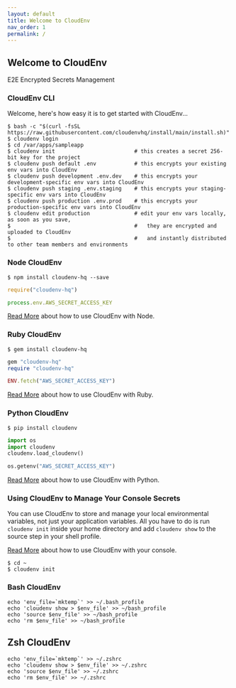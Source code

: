 ```yaml
---
layout: default
title: Welcome to CloudEnv
nav_order: 1
permalink: /
---
```


## Welcome to CloudEnv

E2E Encrypted Secrets Management

### CloudEnv CLI

Welcome, here's how easy it is to get started with CloudEnv...

```console
$ bash -c "$(curl -fsSL https://raw.githubusercontent.com/cloudenvhq/install/main/install.sh)"
$ cloudenv login
$ cd /var/apps/sampleapp
$ cloudenv init                         # this creates a secret 256-bit key for the project
$ cloudenv push default .env            # this encrypts your existing env vars into CloudEnv
$ cloudenv push development .env.dev    # this encrypts your development-specific env vars into CloudEnv
$ cloudenv push staging .env.staging    # this encrypts your staging-specific env vars into CloudEnv
$ cloudenv push production .env.prod    # this encrypts your production-specific env vars into CloudEnv
$ cloudenv edit production              # edit your env vars locally, as soon as you save,
$                                       #   they are encrypted and uploaded to CloudEnv
$                                       #   and instantly distributed to other team members and environments
```

### Node CloudEnv

```console
$ npm install cloudenv-hq --save
```

```javascript
require("cloudenv-hq")

process.env.AWS_SECRET_ACCESS_KEY
```

[Read More](pages/installation/node.html) about how to use CloudEnv with Node.

### Ruby CloudEnv

```console
$ gem install cloudenv-hq
```

```ruby
gem "cloudenv-hq"
require "cloudenv-hq"

ENV.fetch("AWS_SECRET_ACCESS_KEY")
```

[Read More](pages/installation/ruby.html) about how to use CloudEnv with Ruby.

### Python CloudEnv

```console
$ pip install cloudenv
```

```python
import os
import cloudenv
cloudenv.load_cloudenv()

os.getenv("AWS_SECRET_ACCESS_KEY")
```

[Read More](pages/installation/python.html) about how to use CloudEnv with Python.

### Using CloudEnv to Manage Your Console Secrets

You can use CloudEnv to store and manage your local environmental variables, not just your application variables. All you have to do is run `cloudenv init` inside your home directory and add `cloudenv show` to the source step in your shell profile.

[Read More](pages/tutorials/console.html) about how to use CloudEnv with your console.

```console
$ cd ~
$ cloudenv init
```

### Bash CloudEnv

```console
echo 'env_file=`mktemp`' >> ~/.bash_profile
echo 'cloudenv show > $env_file' >> ~/bash_profile
echo 'source $env_file' >> ~/bash_profile
echo 'rm $env_file' >> ~/bash_profile
```

## Zsh CloudEnv

```console
echo 'env_file=`mktemp`' >> ~/.zshrc
echo 'cloudenv show > $env_file' >> ~/.zshrc
echo 'source $env_file' >> ~/.zshrc
echo 'rm $env_file' >> ~/.zshrc
```